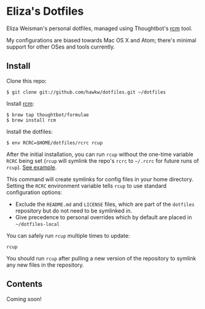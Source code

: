 Eliza's Dotfiles
================

Eliza Weisman's personal dotfiles, managed using Thoughtbot's [rcm](https://github.com/thoughtbot/rcm) tool.

My configurations are biased towards Mac OS X and Atom; there's minimal support for other OSes and tools currently.

Install
-------

Clone this repo:

    $ git clone git://github.com/hawkw/dotfiles.git ~/dotfiles

Install [rcm](https://github.com/thoughtbot/rcm):

    $ brew tap thoughtbot/formulae
    $ brew install rcm

Install the dotfiles:

    $ env RCRC=$HOME/dotfiles/rcrc rcup

After the initial installation, you can run `rcup` without the one-time variable
`RCRC` being set (`rcup` will symlink the repo's `rcrc` to `~/.rcrc` for future
runs of `rcup`). [See
example](https://github.com/thoughtbot/dotfiles/blob/master/rcrc).

This command will create symlinks for config files in your home directory.
Setting the `RCRC` environment variable tells `rcup` to use standard
configuration options:

* Exclude the `README.md` and `LICENSE` files, which are part of
  the `dotfiles` repository but do not need to be symlinked in.
* Give precedence to personal overrides which by default are placed in
  `~/dotfiles-local`

You can safely run `rcup` multiple times to update:

    rcup

You should run `rcup` after pulling a new version of the repository to symlink
any new files in the repository.

Contents
--------

Coming soon!
